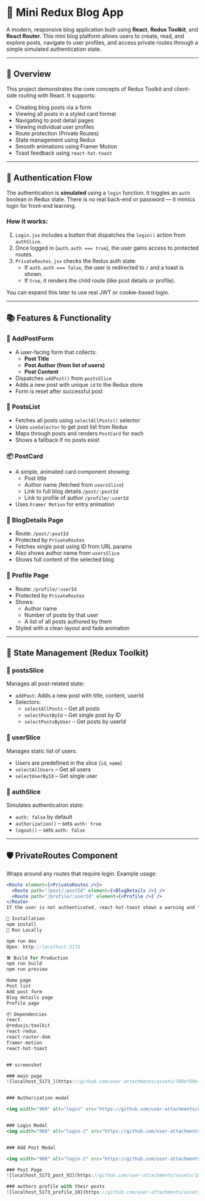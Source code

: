 # 📝 Mini Redux Blog App

A modern, responsive blog application built using **React**, **Redux Toolkit**, and **React Router**. This mini blog platform allows users to create, read, and explore posts, navigate to user profiles, and access private routes through a simple simulated authentication state.

---

## 📌 Overview

This project demonstrates the core concepts of Redux Toolkit and client-side routing with React. It supports:

- Creating blog posts via a form
- Viewing all posts in a styled card format
- Navigating to post detail pages
- Viewing individual user profiles
- Route protection (Private Routes)
- State management using Redux
- Smooth animations using Framer Motion
- Toast feedback using `react-hot-toast`

---

## 🔐 Authentication Flow

The authentication is **simulated** using a `login` function. It toggles an `auth` boolean in Redux state. There is no real back-end or password — it mimics login for front-end learning.

### How it works:

1. `Login.jsx` includes a button that dispatches the `login()` action from `authSlice`.
2. Once logged in (`auth.auth === true`), the user gains access to protected routes.
3. `PrivateRoutes.jsx` checks the Redux auth state:
   - If `auth.auth === false`, the user is redirected to `/` and a toast is shown.
   - If `true`, it renders the child route (like post details or profile).

You can expand this later to use real JWT or cookie-based login.

---

## 📚 Features & Functionality

### 📝 AddPostForm

- A user-facing form that collects:
  - **Post Title**
  - **Post Author (from list of users)**
  - **Post Content**
- Dispatches `addPost()` from `postsSlice`
- Adds a new post with unique `id` to the Redux store
- Form is reset after successful post

### 📄 PostsList

- Fetches all posts using `selectAllPosts()` selector
- Uses `useSelector` to get post list from Redux
- Maps through posts and renders `PostCard` for each
- Shows a fallback if no posts exist

### 📦 PostCard

- A simple, animated card component showing:
  - Post title
  - Author name (fetched from `usersSlice`)
  - Link to full blog details `/post/:postId`
  - Link to profile of author `/profile/:userId`
- Uses `Framer Motion` for entry animation

### 📄 BlogDetails Page

- Route: `/post/:postId`
- Protected by `PrivateRoutes`
- Fetches single post using ID from URL params
- Also shows author name from `usersSlice`
- Shows full content of the selected blog

### 👤 Profile Page

- Route: `/profile/:userId`
- Protected by `PrivateRoutes`
- Shows:
  - Author name
  - Number of posts by that user
  - A list of all posts authored by them
- Styled with a clean layout and fade animation

---

## 🧠 State Management (Redux Toolkit)

### 📌 postsSlice

Manages all post-related state:
- `addPost`: Adds a new post with title, content, userId
- Selectors:
  - `selectAllPosts` – Get all posts
  - `selectPostById` – Get single post by ID
  - `selectPostsByUser` – Get posts by userId

### 📌 userSlice

Manages static list of users:
- Users are predefined in the slice (`id`, `name`)
- `selectAllUsers` – Get all users
- `selectUserById` – Get single user

### 📌 authSlice

Simulates authentication state:
- `auth: false` by default
- `authorization()` – sets `auth: true`
- `logout()` – sets `auth: false`

---

## 🛡️ PrivateRoutes Component

Wraps around any routes that require login. Example usage:

```jsx
<Route element={<PrivateRoutes />}>
  <Route path="/post/:postId" element={<BlogDetails />} />
  <Route path="/profile/:userId" element={<Profile />} />
</Route>
If the user is not authenticated, react-hot-toast shows a warning and they are redirected to home /.

🔧 Installation
npm install
🧪 Run Locally

npm run dev
Open: http://localhost:5173

🛠 Build for Production
npm run build
npm run preview

Home page
Post list
Add post form
Blog details page
Profile page

📦 Dependencies
react
@reduxjs/toolkit
react-redux
react-router-dom
framer-motion
react-hot-toast


## screenshot

### main page
![localhost_5173_](https://github.com/user-attachments/assets/788ef69e-4fa6-4085-b42b-64bf82af72c3)


### Authorization modal

<img width="960" alt="login" src="https://github.com/user-attachments/assets/ac6cd7ec-2f6d-40c9-a550-26b30ee2e087" />


### Login Modal
<img width="960" alt="login-2" src="https://github.com/user-attachments/assets/adb57c6c-5789-48af-a41b-6b1a04e589a5" />


### Add Post Modal

<img width="960" alt="login-2" src="https://github.com/user-attachments/assets/d3645afa-8d3a-4c28-98c5-757648172f61" />

### Post Page
![localhost_5173_post_92](https://github.com/user-attachments/assets/162d1e05-f805-4f0c-85bc-3ed652bf4ac8)

### authors profile with their posts
![localhost_5173_profile_10](https://github.com/user-attachments/assets/be92f60a-327a-4b53-9381-c05e412f0a38)





